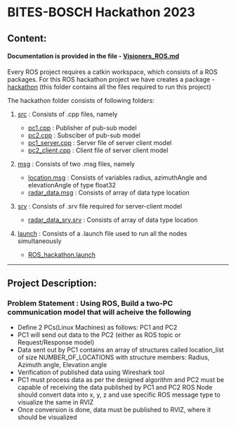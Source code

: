 # BITES-BOSCH Hackathon 2023 #

## Content: ##

#### Documentation is provided in the file - [Visioners_ROS.md](Visioners_ROS.md) ####

Every ROS project requires a catkin workspace, which consists of a ROS packages. For this ROS hackathon project we have creates a package - [hackathon](hackathon) (this folder contains all the files required to run this project)
 
The hackathon folder consists of following folders:

1. [src](/hackathon/src) : Consists of .cpp files, namely
   * [pc1.cpp](/hackathon/src/pc1.cpp) : Publisher of pub-sub model
   * [pc2.cpp](/hackathon/src/pc2.cpp) : Subsciber of pub-sub model
   * [pc1_server.cpp](/hackathon/src/pc1_server.cpp) : Server file of server client model
   * [pc2_client.cpp](/hackathon/src/pc2_client.cpp) : Client file of server client model

2. [msg](/hackathon/msg) : Consists of two .msg files, namely
   * [location.msg](/hackathon/msg/location.msg) : Consists of variables radius, azimuthAngle and elevationAngle of type float32
   * [radar_data.msg](/hackathon/msg/radar_data.msg) : Consists of array of data type location
		
3. [srv](/hackathon/srv) : Consists of .srv file required for server-client model		
   * [radar_data_srv.srv](/hackathon/srv/radar_data_srv.srv) : Consists of array of data type location

4. [launch](/hackathon/launch) : Consists of a .launch file used to run all the nodes simultaneously
   * [ROS_hackathon.launch](/hackathon/launch/ROS_hackathon.launch)


***
## Project Description: ##

### Problem Statement : Using ROS, Build a two-PC communication model that will acheive the following ###

* Define 2 PCs(Linux Machines) as follows: PC1 and PC2
* PC1 will send out data to the PC2 (either as ROS topic or Request/Response model)
* Data sent out by PC1 contains an array of structures called location_list of size NUMBER_OF_LOCATIONS with structure members: Radius, Azimuth angle, Elevation angle
* Verification of published data using Wireshark tool
* PC1 must process data as per the designed algorithm and PC2 must be capable of receiving the data published by PC1 and PC2 ROS Node should convert data into x, y, z and use specific ROS message type to visualize the same in RVIZ
* Once conversion is done, data must be published to RVIZ, where it should be visualized
